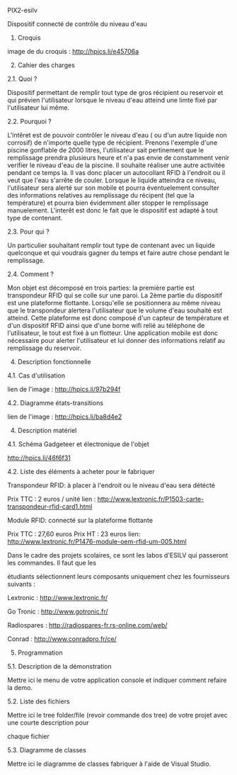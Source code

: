 PIX2-esilv

Dispositif connecté de contrôle du niveau d'eau 

 

1. Croquis

image de du croquis : http://hpics.li/e45706a

 

2. Cahier des charges 

2.1. Quoi ? 

Dispositif permettant de remplir tout type de gros récipient ou reservoir et qui prévien l'utilisateur lorsque le niveau d'eau atteind une limte fixé par l'utilisateur lui même.
 

2.2. Pourquoi ? 

L'intêret est de pouvoir contrôler le niveau d'eau ( ou d'un autre liquide non corrosif) de n'importe quelle type de récipient. Prenons l'exemple d'une piscine gonflable 
de 2000 litres, l'utilisateur sait pertinement que le remplissage prendra plusieurs heure et n'a pas envie de constamment venir verifier le niveau d'eau de la piscine. Il
souhaite réaliser une autre activitée pendant ce temps la.
Il vas donc placer un autocollant RFID à l'endroit ou il veut que l'eau s'arrête de couler. Lorsque le liquide atteindra ce niveau, l'utilisateur sera alerté sur son mobile et pourra éventuelement consulter des informations relatives au remplissage du récipent (tel que la température) et pourra bien évidemment aller stopper 
le remplissage manuelement. 
L'interêt est donc le fait que le dispositif est adapté à tout type de contenant.

 

2.3. Pour qui ? 

Un particulier souhaitant remplir tout type de contenant avec un liquide quelconque et qui voudrais gagner du temps et faire autre chose pendant le remplissage. 

 

2.4. Comment ? 

Mon objet est décomposé en trois parties: 
la première partie est transpondeur RFID qui se colle sur une paroi.
La 2ème partie du dispositif est une plateforme flottante. Lorsqu'elle se positionnera au même niveau que le transpondeur alertera l'utilisateur que le volume d'eau souhaité est atteind.
Cette plateforme est donc composé d'un capteur de température et d'un dispositif RFID ainsi que d'une borne wifi relié au téléphone de l'utilisateur, le tout est fixé à un flotteur.
Une application mobile est donc nécessaire pour alerter l'utilisateur et lui donner des informations relatif au remplissage du reservoir.

 

4. Description fonctionnelle 

4.1. Cas d'utilisation 

 lien de l'image : http://hpics.li/97b294f


4.2. Diagramme états-transitions 

 lien de l'image : http://hpics.li/ba8d4e2

4. Description matériel 

4.1. Schéma Gadgeteer et électronique de l'objet 

http://hpics.li/46f6f31

 

4.2. Liste des éléments à acheter pour le fabriquer 

Transpondeur RFID:
à placer à l'endroit ou le niveau d'eau sera détécté

Prix TTC : 2 euros / unité
lien : http://www.lextronic.fr/P1503-carte-transpondeur-rfid-card1.html

Module RFID:
connecté sur la plateforme flottante

Prix TTC : 27,60 euros
Prix HT : 23 euros
lien: http://www.lextronic.fr/P1476-module-oem-rfid-um-005.html

 

Dans le cadre des projets scolaires, ce sont les labos d'ESILV qui passeront les commandes. Il faut que les 

étudiants sélectionnent leurs composants uniquement chez les fournisseurs suivants : 

Lextronic : http://www.lextronic.fr/ 

Go Tronic : http://www.gotronic.fr/ 

Radiospares : http://radiospares-fr.rs-online.com/web/ 

Conrad : http://www.conradpro.fr/ce/ 

 

5. Programmation 

5.1. Description de la démonstration 

Mettre ici le menu de votre application console et indiquer comment refaire la demo. 

 

5.2. Liste des fichiers 

Mettre ici le tree folder/file (revoir commande dos tree) de votre projet avec une courte description pour 

chaque fichier 

 

5.3. Diagramme de classes 

Mettre ici le diagramme de classes fabriquer à l'aide de Visual Studio.
